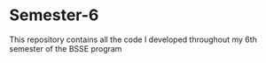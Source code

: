 # Semester-6
This repository contains all the code I developed throughout my 6th semester of the BSSE program
